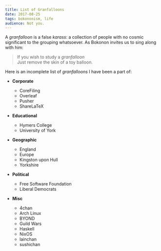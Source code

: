 ```yaml
---
title: List of Granfalloons
date: 2017-08-25
tags: bokononism, life
audience: Not you.
---
```


A *granfalloon* is a false *karass*: a collection of people with no
cosmic significant to the grouping whatsoever.  As Bokonon invites us
to sing along with him:

> If you wish to study a *granfalloon*<br>
> Just remove the skin of a toy balloon.

Here is an incomplete list of *granfalloons* I have been a part of:

- **Corporate**
    - CoreFiling
    - Overleaf
    - Pusher
    - ShareLaTeX

- **Educational**
    - Hymers College
    - University of York

- **Geographic**
    - England
    - Europe
    - Kingston upon Hull
    - Yorkshire

- **Political**
    - Free Software Foundation
    - Liberal Democrats

- **Misc**
    - 4chan
    - Arch Linux
    - BYOND
    - Guild Wars
    - Haskell
    - NixOS
    - lainchan
    - sushichan
